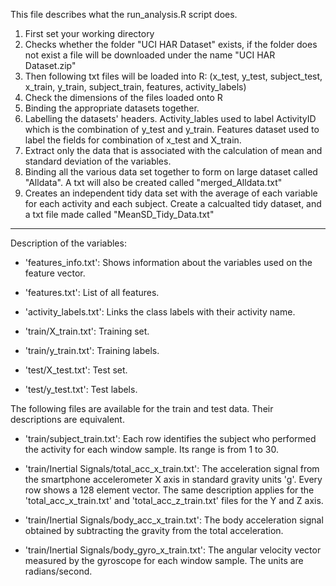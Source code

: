 This file describes what the run_analysis.R script does.

1. First set your working directory
2. Checks whether the folder "UCI HAR Dataset" exists, if the folder 
does not exist a file will be downloaded under the name "UCI HAR Dataset.zip"
3. Then following txt files will be loaded into R:
(x_test,
y_test,
subject_test,
x_train,
y_train,
subject_train,
features,
activity_labels)
4. Check the dimensions of the files loaded onto R
5. Binding the appropriate datasets together.
6. Labelling the datasets' headers. Activity_lables used to label ActivityID which
is the combination of y_test and y_train. Features dataset used to label the fields for combination
of x_test and X_train.
7. Extract only the data that is associated with the calculation of mean and standard deviation of
the variables.
8. Binding all the various data set together to form on large dataset called "Alldata". A txt
will also be created called "merged_Alldata.txt"
9. Creates an independent tidy data set with the average of each variable for each activity 
and each subject. Create a calcualted tidy dataset, and a txt file made called 
"MeanSD_Tidy_Data.txt"

---------------------------------------------------------------------------------------------------------------------

Description of the variables:

- 'features_info.txt': Shows information about the variables used on the feature vector.

- 'features.txt': List of all features.

- 'activity_labels.txt': Links the class labels with their activity name.

- 'train/X_train.txt': Training set.

- 'train/y_train.txt': Training labels.

- 'test/X_test.txt': Test set.

- 'test/y_test.txt': Test labels.

The following files are available for the train and test data. Their descriptions are equivalent. 

- 'train/subject_train.txt': Each row identifies the subject who performed the activity for each window sample. Its range is from 1 to 30. 

- 'train/Inertial Signals/total_acc_x_train.txt': The acceleration signal from the smartphone accelerometer X axis in standard gravity units 'g'. Every row shows a 128 element vector. The same description applies for the 'total_acc_x_train.txt' and 'total_acc_z_train.txt' files for the Y and Z axis. 

- 'train/Inertial Signals/body_acc_x_train.txt': The body acceleration signal obtained by subtracting the gravity from the total acceleration. 

- 'train/Inertial Signals/body_gyro_x_train.txt': The angular velocity vector measured by the gyroscope for each window sample. The units are radians/second. 

